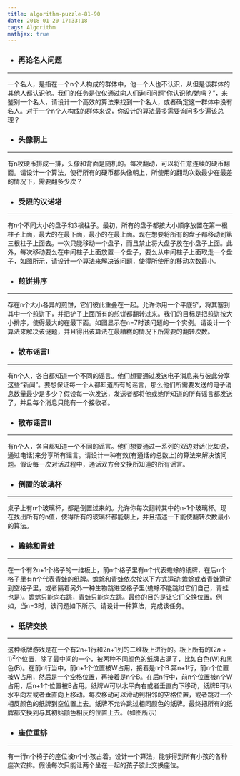```yaml
---
title: algorithm-puzzle-81-90
date: 2018-01-20 17:33:18
tags: Algorithm 
mathjax: true
---
```

- ### 再论名人问题
 
---
一个名人，是指在一个n个人构成的群体中，他一个人也不认识，从但是该群体的其他人都认识他。我们的任务是仅仅通过向人们询问问题“你认识他/她吗？”，来鉴别一个名人，请设计一个高效的算法来找到一个名人，或者确定这一群体中没有名人。对于一个n个人构成的群体来说，你设计的算法最多需要询问多少遍该总理？
- ### 头像朝上

---
有n枚硬币排成一排，头像和背面是随机的。每次翻动，可以将任意连续的硬币翻面。请设计一个算法，使行所有的硬币都头像朝上，所使用的翻动次数最少在最差的情况下，需要翻多少次？
- ### 受限的汉诺塔

---
有n个不同大小的盘子和3根柱子。最初，所有的盘子都按大小顺序放置在第一根柱子上面，最大的在最下面，最小的在最上面。现在想要将所有的盘子都移动到第三根柱子上面去。一次只能移动一个盘子，而且禁止将大盘子放在小盘子上面。此外，每次移动要么在中间柱子上面放置一个盘子，要么从中间柱子上面取走一个盘子，如图所示，请设计一个算法来解决该问题，使得所使用的移动次数最小。
- ### 煎饼排序

---
存在n个大小各异的煎饼，它们彼此重叠在一起。允许你用一个平底铲，将其塞到其中一个煎饼下，并把铲子上面所有的煎饼都翻转过来。我们的目标是把煎饼按大小排序，使得最大的在最下面。如图显示在n=7时该问题的一个实例。请设计一个算法来解决该谜题，并且得出该算法在最糟糕的情况下所需要的翻转次数。
- ### 散布谣言I

---
有n个人，各自都知道一个不同的谣言。他们想要通过发送电子消息来与彼此分享这些“新闻”。要想保证每一个人都知道所有的谣言，那么他们所需要发送的电子消息数量最少是多少？假设每一次发送，发送者都将他或她所知道的所有谣言都发送了，并且每个消息只能有一个接收者。
- ### 散布谣言II

---
有n个人，各自都知道一个不同的谣言。他们想要通过一系列的双边对话(比如说，通过电话)来分享所有谣言。请设计一种有效(有通话的总数上)的算法来解决该问题。假设每一次对话过程中，通话双方会交换所知道的所有谣言。
- ### 倒置的玻璃杯

---
桌子上有n个玻璃杯，都是倒置过来的。允许你每次翻转其中的n-1个玻璃杯。现在找出所有的n值，使得所有的玻璃杯都能朝上，并且描述一下能使翻转次数最小的算法。
- ### 蟾蜍和青蛙

---
在一个有2n+1个格子的一维板上，前n个格子里有n个代表蟾蜍的纸牌，在后n个格子里有n个代表青蛙的纸牌。蟾蜍和青蛙依次按以下方式运动:蟾蜍或者青蛙滑动到空格子里，或者隔着另外一种生物跳进空格子里(蟾蜍不能跳过它们自己，青蛙也是)。蟾蜍只能向右跳，青蛙只能向左跳。最终的目的是让它们交换位置。例如，当n=3时，该问题如下所示。请设计一种算法，完成该任务。

- ### 纸牌交换

---
这种纸牌游戏是在一个有2n+1行和2n+1列的二维板上进行的。板上所有的$(2n+1)^2$个位置，除了最中间的一个，被两种不同颜色的纸牌占满了，比如白色(W)和黑色(B)。在前n行当中，前n+1个位置被W占用，接着是n个B.第n+1行，前n个位置被W占用，然后是一个空格位置，再接着是n个B。在后n行中，前n个位置被n个W占用，后n+1个位置被B占用。纸牌W可以水平向右或者垂直向下移动，纸牌B可以水平向左或者垂直向上移动。每次移动可以滑动到相邻的空格位置，或者跳过一个相反颜色的纸牌到空位置上去。纸牌不允许跳过相同颜色的纸牌。最终把所有的纸牌都交换到与其初始颜色相反的位置上去。（如图所示）
- ### 座位重排

---
有一行n个椅子的座位被n个小孩占着。设计一个算法，能够得到所有小孩的各种座次安排。假设每次只能让两个坐在一起的孩子彼此交换座位。

